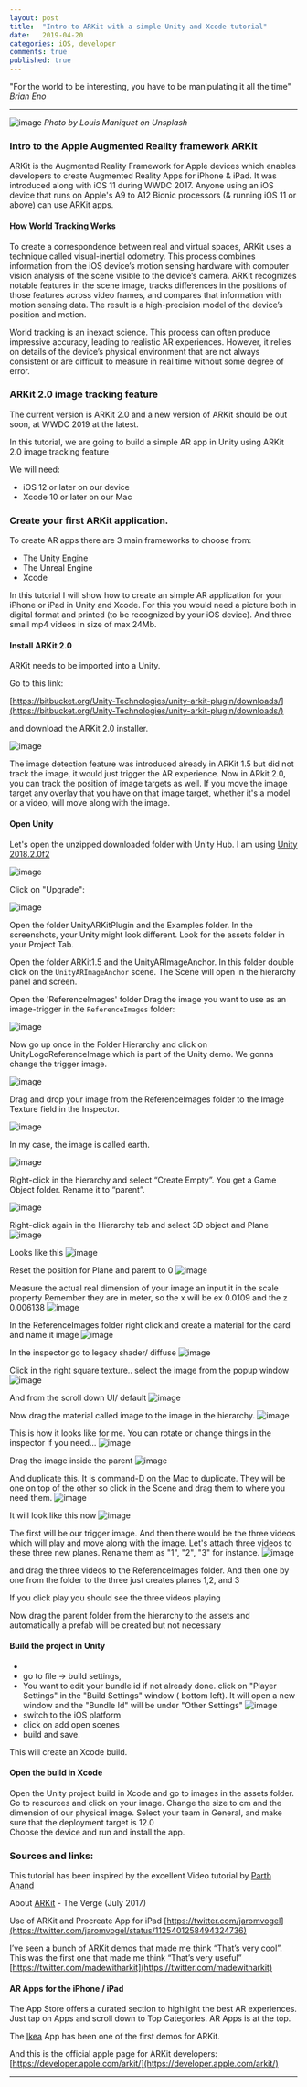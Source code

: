 ```yaml
---
layout: post
title:  "Intro to ARKit with a simple Unity and Xcode tutorial"
date:   2019-04-20
categories: iOS, developer
comments: true
published: true
---
```



<div class="message">
"For the world to be interesting, you have to be manipulating it all the time" 
<br><cite>Brian Eno </cite> 
</div>

***************

![image](/assets/img/louis-maniquet-684906-unsplash.jpg)
<cite>Photo by Louis Maniquet on Unsplash</cite>
<br>
### Intro to the Apple Augmented Reality framework ARKit

ARKit is the Augmented Reality Framework for Apple devices which enables developers to create Augmented Reality Apps for iPhone & iPad. It was introduced along with iOS 11 during WWDC 2017. 
Anyone using an iOS device that runs on Apple's A9 to A12 Bionic processors (& running iOS 11 or above) can use ARKit apps.

#### How World Tracking Works

To create a correspondence between real and virtual spaces, ARKit uses a technique called visual-inertial odometry. This process combines information from the iOS device’s motion sensing hardware with computer vision analysis of the scene visible to the device’s camera. ARKit recognizes notable features in the scene image, tracks differences in the positions of those features across video frames, and compares that information with motion sensing data. The result is a high-precision model of the device’s position and motion.

World tracking is an inexact science. This process can often produce impressive accuracy, leading to realistic AR experiences. However, it relies on details of the device’s physical environment that are not always consistent or are difficult to measure in real time without some degree of error.


### ARKit 2.0 image tracking feature

The current version is ARKit 2.0 and a new version of ARKit should be out soon, at WWDC 2019 at the latest.

In this tutorial, we are going to build a simple AR app in Unity using ARKit 2.0 image tracking feature

We will need:

- iOS 12 or later on our device
- Xcode 10 or later on our Mac

### Create your first ARKit application.

To create AR apps there are 3 main frameworks to choose from:

- The Unity Engine 
- The Unreal Engine
- Xcode

In this tutorial I will show how to create an simple AR application for your iPhone or iPad in Unity and Xcode. For this you would need a picture both in digital format and printed (to be recognized by your iOS device). And three small mp4 videos in size of max 24Mb. 

#### Install ARKit 2.0

ARKit needs to be imported into a Unity. 

Go to this link:

[https://bitbucket.org/Unity-Technologies/unity-arkit-plugin/downloads/](https://bitbucket.org/Unity-Technologies/unity-arkit-plugin/downloads/)

and download the ARKit 2.0 installer.

![image](/assets/img/ARKittutorialscreenshots/13.32.57.png)

The image detection feature was introduced already in ARKit 1.5 but did not track the image, it would just trigger the AR experience. 
Now in ARkit 2.0, you can track the position of image targets as well.
If you move the image target any overlay that you have on that image target, whether it's a model or a video, will move along with the image.

#### Open Unity
Let's open the unzipped downloaded folder with Unity Hub. I am using [Unity 2018.2.0f2](https://unity3d.com/get-unity/download/archive)

![image](/assets/img/ARKittutorialscreenshots/13.58.25.png)

Click on "Upgrade":

![image](/assets/img/ARKittutorialscreenshots/13.58.41.png)

Open the folder UnityARKitPlugin and the Examples folder. In the screenshots, your Unity might look different. Look for the assets folder in your Project Tab.

Open the folder ARKit1.5 and the UnityARImageAnchor.
In this folder double click on the `UnityARImageAnchor` scene. The Scene will open in the hierarchy panel and screen.

Open the 'ReferenceImages' folder
Drag the image you want to use as an image-trigger in the `ReferenceImages` folder:

![image](/assets/img/ARKittutorialscreenshots/14.05.40.png)

Now go up once in the Folder Hierarchy and click on UnityLogoReferenceImage which is part of the Unity demo. We gonna change the trigger image. 

![image](/assets/img/ARKittutorialscreenshots/14.10.02.png)

Drag and drop your image from the ReferenceImages folder to the Image Texture field in the Inspector.

![image](/assets/img/ARKittutorialscreenshots/14.10.09.png)

In my case, the image is called earth.

![image](/assets/img/ARKittutorialscreenshots/14.12.49.png)

Right-click in the hierarchy and select “Create Empty”. You get a Game  Object folder. Rename it to “parent”.

![image](/assets/img/ARKittutorialscreenshots/14.14.21.png)

Right-click again in the Hierarchy tab and select 3D object and Plane
![image](/assets/img/ARKittutorialscreenshots/14.16.13.png)

Looks like this
![image](/assets/img/ARKittutorialscreenshots/14.17.01.png)

Reset the position for Plane and parent to 0
![image](/assets/img/ARKittutorialscreenshots/14.17.54.png)

Measure the actual real dimension of your image an input it in the scale property
Remember they are in meter, so the x will be ex 0.0109 and the z 0.006138
![image](/assets/img/ARKittutorialscreenshots/14.20.32.png)

In the ReferenceImages folder right click and create a material for the card and name it image
![image](/assets/img/ARKittutorialscreenshots/14.25.55.png)

In the inspector go to legacy shader/ diffuse
![image](/assets/img/ARKittutorialscreenshots/14.28.05.png)

Click in the right square texture.. select the image from the popup window
![image](/assets/img/ARKittutorialscreenshots/14.30.49.png)

And from the scroll down UI/ default
![image](/assets/img/ARKittutorialscreenshots/14.32.07.png)

Now drag the material called image to the image in the hierarchy.
![image](/assets/img/ARKittutorialscreenshots/14.32.51.png)


This is how it looks like for me. You can rotate or change things in the inspector if you need...
![image](/assets/img/ARKittutorialscreenshots/14.34.33.png)

Drag the image inside the parent
![image](/assets/img/ARKittutorialscreenshots/14.45.06.png)

And duplicate this. It is command-D on the Mac to duplicate.
They will be one on top of the other so click in the Scene and drag them to where you need them.
![image](/assets/img/ARKittutorialscreenshots/14.47.23.png)

It will look like this now
![image](/assets/img/ARKittutorialscreenshots/14.50.14.png)

The first will be our trigger image.
And then there would be the three videos which will play and
move along with the image.
Let's attach three videos to these three new planes.
Rename them as "1", "2", "3" for instance. 
![image](/assets/img/ARKittutorialscreenshots/14.54.08.png)


and drag the three videos to the ReferenceImages folder.
And then one by one from the folder to the three just creates planes 1,2, and 3

If you click play you should see the three videos playing

Now drag the parent folder from the hierarchy to the assets and automatically a prefab will be created but not necessary

#### Build the project in Unity

- 
- go to file -> build settings, 
- You want to edit your bundle id if not already done. click on "Player Settings" in the "Build Settings" window ( bottom left). It will open a new window and the "Bundle Id" will be under "Other Settings"
      ![image](/assets/img/ARKittutorialscreenshots/211.43.18.png)
- switch to the iOS platform 
- click on add open scenes 
- build and save.

This will create an Xcode build.

#### Open the build in Xcode

Open the Unity project build in Xcode and go to images in the assets folder.
Go to resources and click on your image. Change the size to cm and the dimension of our physical image.
Select your team in General, and make sure that the deployment target is 12.0  
Choose the device and run and install the app.


### Sources and links:

This tutorial has been inspired by the excellent Video tutorial by [Parth Anand](https://youtu.be/POIYPIJtgtM)

About [ARKit](https://www.theverge.com/tldr/2017/7/26/16035376/arkit-augmented-reality-a-ha-take-on-me-video-trixi-studios) - The Verge (July 2017)

Use of ARKit and Procreate App for iPad
[https://twitter.com/jaromvogel](https://twitter.com/jaromvogel/status/1125401258494324736)

I’ve seen a bunch of ARKit demos that made me think “That’s very cool”. This was the first one that made me think “That’s very useful”
[https://twitter.com/madewitharkit](https://twitter.com/madewitharkit)

#### AR Apps for the iPhone / iPad

The App Store offers a curated section to highlight the best AR experiences. Just tap on Apps and scroll down to Top Categories. AR Apps is at the top.

The [Ikea](https://www.google.com/url?sa=t&rct=j&q=&esrc=s&source=web&cd=1&cad=rja&uact=8&ved=2ahUKEwiF-4O75IviAhUwMewKHRIxAHMQFjAAegQIAhAB&url=https%3A%2F%2Fitunes.apple.com%2Fus%2Fapp%2Fikea-place%2Fid1279244498%3Fmt%3D8&usg=AOvVaw0JuWZkNMjTuCTziRMISM9K) App has been one of the first demos for ARKit.

And this is the official apple page for ARKit developers:
[https://developer.apple.com/arkit/](https://developer.apple.com/arkit/)

<hr>
